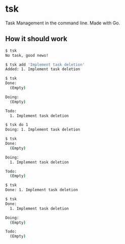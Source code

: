 # tsk

Task Management in the command line. Made with Go.

## How it should work

```bash
$ tsk
No task, good news!

$ tsk add 'Implement task deletion'
Added: 1. Implement task deletion

$ tsk
Done:
  (Empty)

Doing:
  (Empty)

Todo:
  1. Implement task deletion

$ tsk do 1
Doing: 1. Implement task deletion

$ tsk
Done:
  (Empty)

Doing:
  1. Implement task deletion

Todo:
  (Empty)

$ tsk
Done: 1. Implement task deletion

$ tsk
Done:
  1. Implement task deletion

Doing:
  (Empty)

Todo:
  (Empty)
```

